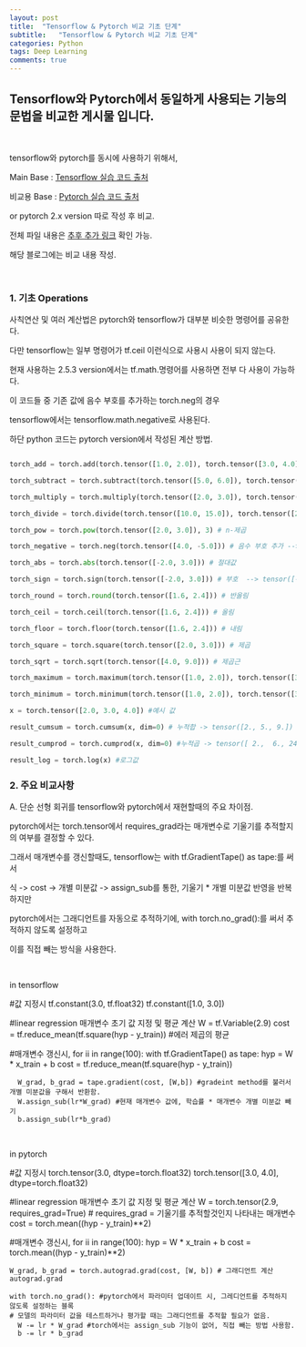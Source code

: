 ```yaml
---
layout: post
title:  "Tensorflow & Pytorch 비교 기초 단계" 
subtitle:   "Tensorflow & Pytorch 비교 기초 단계"
categories: Python
tags: Deep Learning
comments: true
---
```


## Tensorflow와 Pytorch에서 동일하게 사용되는 기능의 문법을 비교한 게시물 입니다.

<br/>

tensorflow와 pytorch를 동시에 사용하기 위해서, 

Main Base : [Tensorflow 실습 코드 출처](https://github.com/hunkim/DeepLearningZeroToAll/tree/master/tf2)

비교용 Base : [Pytorch 실습 코드 출처](https://github.com/hunkim/PyTorchZeroToAll/tree/master)

or pytorch 2.x version 따로 작성 후 비교.

전체 파일 내용은 [추후 추가 링크]() 확인 가능.

해당 블로그에는 비교 내용 작성.

<br/>

### 1. 기초 Operations

사칙연산 및 여러 계산법은 pytorch와 tensorflow가 대부분 비슷한 명령어를 공유한다.

다만 tensorflow는 일부 명령어가 tf.ceil 이런식으로 사용시 사용이 되지 않는다.

현재 사용하는 2.5.3 version에서는 tf.math.명령어를 사용하면 전부 다 사용이 가능하다.

이 코드들 중 기존 값에 음수 부호를 추가하는 torch.neg의 경우

tensorflow에서는 tensorflow.math.negative로 사용된다.

하단 python 코드는 pytorch version에서 작성된 계산 방법.

```python

torch_add = torch.add(torch.tensor([1.0, 2.0]), torch.tensor([3.0, 4.0])) # 덧셈

torch_subtract = torch.subtract(torch.tensor([5.0, 6.0]), torch.tensor([2.0, 1.0])) # 뺄셈

torch_multiply = torch.multiply(torch.tensor([2.0, 3.0]), torch.tensor([4.0, 5.0])) # 곱셈

torch_divide = torch.divide(torch.tensor([10.0, 15.0]), torch.tensor([2.0, 3.0])) # 나눗셈

torch_pow = torch.pow(torch.tensor([2.0, 3.0]), 3) # n-제곱

torch_negative = torch.neg(torch.tensor([4.0, -5.0])) # 음수 부호 추가 --> # tensor([-4.,  5.])

torch_abs = torch.abs(torch.tensor([-2.0, 3.0])) # 절대값

torch_sign = torch.sign(torch.tensor([-2.0, 3.0])) # 부호  --> tensor([-1.,  1.])

torch_round = torch.round(torch.tensor([1.6, 2.4])) # 반올림

torch_ceil = torch.ceil(torch.tensor([1.6, 2.4])) # 올림

torch_floor = torch.floor(torch.tensor([1.6, 2.4])) # 내림

torch_square = torch.square(torch.tensor([2.0, 3.0])) # 제곱

torch_sqrt = torch.sqrt(torch.tensor([4.0, 9.0])) # 제곱근

torch_maximum = torch.maximum(torch.tensor([1.0, 2.0]), torch.tensor([3.0, 1.0])) #최대값 -> tensor([3., 2.])

torch_minimum = torch.minimum(torch.tensor([1.0, 2.0]), torch.tensor([3.0, 1.0])) # 최소값 -> tensor([1., 1.])

x = torch.tensor([2.0, 3.0, 4.0]) #예시 값

result_cumsum = torch.cumsum(x, dim=0) # 누적합 -> tensor([2., 5., 9.])

result_cumprod = torch.cumprod(x, dim=0) #누적곱 -> tensor([ 2.,  6., 24.])

result_log = torch.log(x) #로그값
```

### 2. 주요 비교사항

A. 단순 선형 회귀를 tensorflow와 pytorch에서 재현할때의 주요 차이점.

pytorch에서는 torch.tensor에서 requires_grad라는 매개변수로 기울기를 추적할지의 여부를 결정할 수 있다.

그래서 매개변수를 갱신할때도, tensorflow는 with tf.GradientTape() as tape:를 써서

식 -> cost -> 개별 미분값 -> assign_sub를 통한, 기울기 * 개별 미분값 반영을 반복하지만

pytorch에서는 그래디언트를 자동으로 추적하기에, with torch.no_grad():를 써서 추적하지 않도록 설정하고

이를 직접 빼는 방식을 사용한다.

<br/>

in tensorflow

  #값 지정시
  tf.constant(3.0, tf.float32) 
  tf.constant([1.0, 3.0])

  #linear regression 매개변수 초기 값 지정 및 평균 계산
  W = tf.Variable(2.9)
  cost = tf.reduce_mean(tf.square(hyp - y_train)) #에러 제곱의 평균

  #매개변수 갱신시, 
  for ii in range(100):
    with tf.GradientTape() as tape:
      hyp = W * x_train + b
      cost = tf.reduce_mean(tf.square(hyp - y_train))

      W_grad, b_grad = tape.gradient(cost, [W,b]) #gradeint method를 불러서 개별 미분값을 구해서 반환함.
      W.assign_sub(lr*W_grad) #현재 매개변수 값에, 학습률 * 매개변수 개별 미분값 빼기
      b.assign_sub(lr*b_grad)

<br/>

in pytorch

  #값 지정시
  torch.tensor(3.0, dtype=torch.float32)
  torch.tensor([3.0, 4.0], dtype=torch.float32)

  #linear regression 매개변수 초기 값 지정 및 평균 계산
  W = torch.tensor(2.9, requires_grad=True) # requires_grad = 기울기를 추적할것인지 나타내는 매개변수
  cost = torch.mean((hyp - y_train)**2)

  #매개변수 갱신시, 
  for ii in range(100):
    hyp = W * x_train + b
    cost = torch.mean((hyp - y_train)**2)

    W_grad, b_grad = torch.autograd.grad(cost, [W, b]) # 그래디언트 계산 autograd.grad

    with torch.no_grad(): #pytorch에서 파라미터 업데이트 시, 그레디언트를 추적하지 않도록 설정하는 블록
    # 모델의 파라미터 값을 테스트하거나 평가할 때는 그래디언트를 추적할 필요가 없음.
      W -= lr * W_grad #torch에서는 assign_sub 기능이 없어, 직접 빼는 방법 사용함.
      b -= lr * b_grad